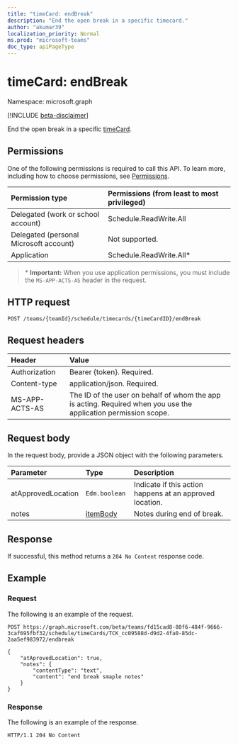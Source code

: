 ```yaml
---
title: "timeCard: endBreak"
description: "End the open break in a specific timecard."
author: "akumar39"
localization_priority: Normal
ms.prod: "microsoft-teams"
doc_type: apiPageType
---
```


# timeCard: endBreak

Namespace: microsoft.graph

[!INCLUDE [beta-disclaimer](../../includes/beta-disclaimer.md)]

End the open break in a specific [timeCard](../resources/timeCard.md).

## Permissions

One of the following permissions is required to call this API. To learn more, including how to choose permissions, see [Permissions](/graph/permissions-reference).

|Permission type      | Permissions (from least to most privileged)              |
|:--------------------|:---------------------------------------------------------|
|Delegated (work or school account) | Schedule.ReadWrite.All    |
|Delegated (personal Microsoft account) | Not supported.    |
|Application | Schedule.ReadWrite.All* |

>\* **Important:** When you use application permissions, you must include the `MS-APP-ACTS-AS` header in the request.

## HTTP request

<!-- { "blockType": "ignored" } -->

```http
POST /teams/{teamId}/schedule/timecards/{timeCardID}/endBreak
```

## Request headers

| Header       | Value |
|:---------------|:--------|
| Authorization  | Bearer {token}. Required.  |
| Content-type | application/json. Required.|
| MS-APP-ACTS-AS | The ID of the user on behalf of whom the app is acting. Required when you use the application permission scope. |

## Request body

In the request body, provide a JSON object with the following parameters.

| Parameter    | Type        | Description |
|:-------------|:------------|:------------|
|atApprovedLocation| `Edm.boolean ` | Indicate if this action happens at an approved location.|
|notes| [itemBody](../resources/itembody.md)  |Notes during end of break.|

## Response

If successful, this method returns a `204 No Content` response code.

## Example

### Request
The following is an example of the request. 

<!-- {
  "blockType": "request",
  "name": "timecard-endbreak"
}-->

```http
POST https://graph.microsoft.com/beta/teams/fd15cad8-80f6-484f-9666-3caf695fbf32/schedule/timeCards/TCK_cc09588d-d9d2-4fa0-85dc-2aa5ef983972/endbreak

{
    "atAprovedLocation": true,
    "notes": {
        "contentType": "text",
        "content": "end break smaple notes"
    }
}
```

### Response

The following is an example of the response. 

<!-- {
  "blockType": "response",
  "truncated": true
} -->

```http
HTTP/1.1 204 No Content
```

<!-- uuid: 8fcb5dbc-d5aa-4681-8e31-b001d5168d79
2015-10-25 14:57:30 UTC -->
<!--
{
  "type": "#page.annotation",
  "description": "End Break",
  "keywords": "",
  "section": "documentation",
  "tocPath": "",
  "suppressions": [
  ]
}
-->
